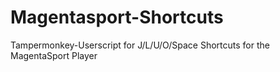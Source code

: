 # Magentasport-Shortcuts
Tampermonkey-Userscript for J/L/U/O/Space Shortcuts for the MagentaSport Player
